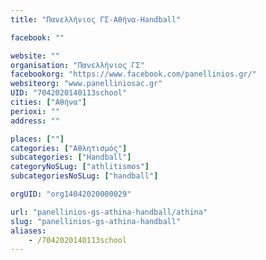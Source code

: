 ```yaml
---
title: "Πανελλήνιος ΓΣ-Αθήνα-Handball"

facebook: ""

website: ""
organisation: "Πανελλήνιος ΓΣ"
facebookorg: "https://www.facebook.com/panellinios.gr/"
websiteorg: "www.panelliniosac.gr"
UID: "7042020140113school"
cities: ["Αθήνα"]
perioxi: ""
address: ""

places: [""]
categories: ["Αθλητισμός"]
subcategories: ["Handball"]
categoryNoSLug: ["athlitismos"]
subcategoriesNoSLug: ["handball"]

orgUID: "org14042020000029"

url: "panellinios-gs-athina-handball/athina"
slug: "panellinios-gs-athina-handball"
aliases:
    - /7042020140113school
---
```






